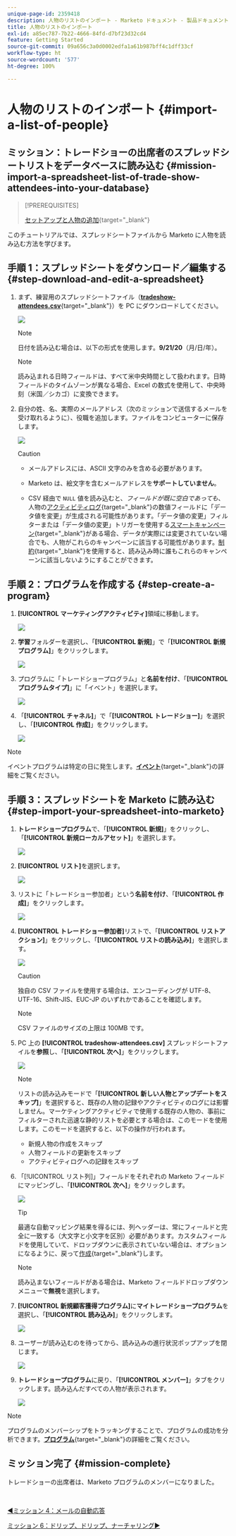 ```yaml
---
unique-page-id: 2359418
description: 人物のリストのインポート - Marketo ドキュメント - 製品ドキュメント
title: 人物のリストのインポート
exl-id: a85ec787-7b22-4666-84fd-d7bf23d32cd4
feature: Getting Started
source-git-commit: 09a656c3a0d0002edfa1a61b987bff4c1dff33cf
workflow-type: ht
source-wordcount: '577'
ht-degree: 100%

---
```


# 人物のリストのインポート {#import-a-list-of-people}

## ミッション：トレードショーの出席者のスプレッドシートリストをデータベースに読み込む {#mission-import-a-spreadsheet-list-of-trade-show-attendees-into-your-database}

>[!PREREQUISITES]
>
>[セットアップと人物の追加](/help/marketo/getting-started/quick-wins/get-set-up-and-add-a-person.md){target="_blank"}

このチュートリアルでは、スプレッドシートファイルから Marketo に人物を読み込む方法を学びます。

## 手順 1：スプレッドシートをダウンロード／編集する {#step-download-and-edit-a-spreadsheet}

1. まず、練習用のスプレッドシートファイル（[**tradeshow-attendees.csv**](/help/marketo/getting-started/assets/tradeshow-attendees.csv){target="_blank"}）を PC にダウンロードしてください。

   ![](assets/import-a-list-of-people-1.png)

   >[!NOTE]
   >
   >日付を読み込む場合は、以下の形式を使用します。**9/21/20**（月/日/年）。

   >[!NOTE]
   >
   >読み込まれる日時フィールドは、すべて米中央時間として扱われます。日時フィールドのタイムゾーンが異なる場合、Excel の数式を使用して、中央時刻（米国／シカゴ）に変換できます。

1. 自分の姓、名、実際のメールアドレス（次のミッションで送信するメールを受け取れるように）、役職を追加します。ファイルをコンピューターに保存します。

   ![](assets/import-a-list-of-people-2.png)

   >[!CAUTION]
   >
   >* メールアドレスには、ASCII 文字のみを含める必要があります。
   >
   >* Marketo は、絵文字を含むメールアドレスを&#x200B;**サポートしていません**。
   >
   >* CSV 経由で `NULL` 値を読み込むと、_フィールドが既に空白であっても_、人物の[アクティビティログ](/help/marketo/product-docs/core-marketo-concepts/smart-lists-and-static-lists/managing-people-in-smart-lists/locate-the-activity-log-for-a-person.md){target="_blank"}の数値フィールドに「データ値を変更」が生成される可能性があります。「データ値の変更」フィルターまたは「データ値の変更」トリガーを使用する[スマートキャンペーン](/help/marketo/product-docs/core-marketo-concepts/smart-campaigns/understanding-smart-campaigns.md){target="_blank"}がある場合、データが実際には変更されていない場合でも、人物がこれらのキャンペーンに該当する可能性があります。[制約](/help/marketo/product-docs/core-marketo-concepts/smart-lists-and-static-lists/using-smart-lists/add-a-constraint-to-a-smart-list-filter.md){target="_blank"}を使用すると、読み込み時に誰もこれらのキャンペーンに該当しないようにすることができます。

## 手順 2：プログラムを作成する {#step-create-a-program}

1. **[!UICONTROL マーケティングアクティビティ]**&#x200B;領域に移動します。

   ![](assets/import-a-list-of-people-3.png)

1. **学習**&#x200B;フォルダーを選択し、「**[!UICONTROL 新規]**」で「**[!UICONTROL 新規プログラム]**」をクリックします。

   ![](assets/import-a-list-of-people-4.png)

1. プログラムに「トレードショープログラム」と&#x200B;**名前を付け**、「**[!UICONTROL プログラムタイプ]**」に「イベント」を選択します。

   ![](assets/import-a-list-of-people-5.png)

1. 「**[!UICONTROL チャネル]**」で「**[!UICONTROL トレードショー]**」を選択し、「**[!UICONTROL 作成]**」をクリックします。

   ![](assets/import-a-list-of-people-6.png)

>[!NOTE]
>
>イベントプログラムは特定の日に発生します。[**イベント**](/help/marketo/product-docs/demand-generation/events/understanding-events/understanding-event-programs.md){target="_blank"}&#x200B;の詳細をご覧ください。

## 手順 3：スプレッドシートを Marketo に読み込む {#step-import-your-spreadsheet-into-marketo}

1. **トレードショープログラム**&#x200B;で、「**[!UICONTROL 新規]**」をクリックし、「**[!UICONTROL 新規ローカルアセット]**」を選択します。

   ![](assets/import-a-list-of-people-7.png)

1. **[!UICONTROL リスト]**&#x200B;を選択します。

   ![](assets/import-a-list-of-people-8.png)

1. リストに「トレードショー参加者」という&#x200B;**名前を付け**、「**[!UICONTROL 作成]**」をクリックします。

   ![](assets/import-a-list-of-people-9.png)

1. **[!UICONTROL トレードショー参加者]**&#x200B;リストで、「**[!UICONTROL リストアクション]**」をクリックし、「**[!UICONTROL リストの読み込み]**」を選択します。

   ![](assets/import-a-list-of-people-10.png)

   >[!CAUTION]
   >
   >独自の CSV ファイルを使用する場合は、エンコーディングが UTF-8、UTF-16、Shift-JIS、EUC-JP のいずれかであることを確認します。

   >[!NOTE]
   >
   >CSV ファイルのサイズの上限は 100MB です。

1. PC 上の **[!UICONTROL tradeshow-attendees.csv]** スプレッドシートファイルを&#x200B;**参照**&#x200B;し、「**[!UICONTROL 次へ]**」をクリックします。

   ![](assets/import-a-list-of-people-11.png)

   >[!NOTE]
   >
   >リストの読み込みモードで「**[!UICONTROL 新しい人物とアップデートをスキップ]**」を選択すると、既存の人物の記録やアクティビティのログには影響しません。マーケティングアクティビティで使用する既存の人物の、事前にフィルターされた迅速な静的リストを必要とする場合は、このモードを使用します。このモードを選択すると、以下の操作が行われます。
   >
   > * 新規人物の作成をスキップ
   > * 人物フィールドの更新をスキップ
   > * アクティビティログへの記録をスキップ

1. 「[!UICONTROL リスト列]」フィールドをそれぞれの Marketo フィールドにマッピングし、「**[!UICONTROL 次へ]**」をクリックします。

   ![](assets/import-a-list-of-people-12.png)

   >[!TIP]
   >
   >最適な自動マッピング結果を得るには、列ヘッダーは、常にフィールドと完全に一致する（大文字と小文字を区別）必要があります。カスタムフィールドを使用していて、ドロップダウンに表示されていない場合は、オプションになるように、戻って[作成](/help/marketo/product-docs/administration/field-management/create-a-custom-field-in-marketo.md){target="_blank"}します。

   >[!NOTE]
   >
   >読み込まないフィールドがある場合は、Marketo フィールドドロップダウンメニューで&#x200B;**無視**&#x200B;を選択します。

1. **[!UICONTROL 新規顧客獲得プログラム]**&#x200B;に&#x200B;**マイトレードショープログラム**&#x200B;を選択し、「**[!UICONTROL 読み込み]**」をクリックします。

   ![](assets/import-a-list-of-people-13.png)

1. ユーザーが読み込むのを待ってから、読み込みの進行状況ポップアップを閉じます。

   ![](assets/import-a-list-of-people-14.png)

1. **トレードショープログラム**&#x200B;に戻り、「**[!UICONTROL メンバー]**」タブをクリックします。読み込んだすべての人物が表示されます。

   ![](assets/import-a-list-of-people-15.png)

>[!NOTE]
>
>プログラムのメンバーシップをトラッキングすることで、プログラムの成功を分析できます。[**プログラム**](/help/marketo/product-docs/core-marketo-concepts/programs/creating-programs/understanding-programs.md){target="_blank"}&#x200B;の詳細をご覧ください。

## ミッション完了 {#mission-complete}

トレードショーの出席者は、Marketo プログラムのメンバーになりました。

<br>

[◄ミッション 4：メールの自動応答](/help/marketo/getting-started/quick-wins/email-auto-response.md)

[ミッション 6：ドリップ、ドリップ、ナーチャリング►](/help/marketo/getting-started/quick-wins/drip-drip-nurture.md)
